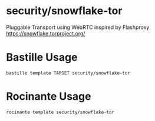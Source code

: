 # security/snowflake-tor
Pluggable Transport using WebRTC inspired by Flashproxy
https://snowflake.torproject.org/

# Bastille Usage
```shell
bastille template TARGET security/snowflake-tor
```

# Rocinante Usage
```shell
rocinante template security/snowflake-tor
```
